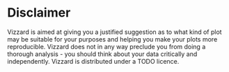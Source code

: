 # Disclaimer
Vizzard is aimed at giving you a justified suggestion as to what kind of plot may be suitable for your purposes and helping you make your plots more reproducible. Vizzard does not in any way preclude you from doing a thorough analysis - you should think about your data critically and independently. Vizzard is distributed under a TODO licence.
